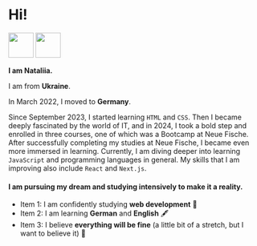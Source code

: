 # Hi! 
[<img src="https://upload.wikimedia.org/wikipedia/commons/e/e7/Instagram_logo_2016.svg" width="50"/>](https://www.instagram.com/natush_no/?igsh=M2l2NmxpZzRwNDFk&utm_source=qr#)
[<img src="https://upload.wikimedia.org/wikipedia/commons/8/81/LinkedIn_icon.svg" width="50"/>](https://www.linkedin.com/in/nataliia-osman-1a48152b9/)

**I am Nataliia.**

I am from **Ukraine**.                                                                                                                                                                                               
                                                                                                                                                                                                                     
In March 2022, I moved to **Germany**.
                                                                                                                                                                                                                     
Since September 2023, I started learning ```HTML``` and ```CSS```. Then I became deeply fascinated by the world of IT, and in 2024, I took a bold step and enrolled in three courses, one of which was a Bootcamp at Neue Fische. After successfully completing my studies at Neue Fische, I became even more immersed in learning. Currently, I am diving deeper into learning ```JavaScript``` and programming languages in general.
My skills that I am improving also include ```React``` and ```Next.js```.

#### I am pursuing my dream and studying intensively to make it a reality.

- Item 1: I am confidently studying **web development** 💫
- Item 2: I am learning **German** and **English** 🖋
- Item 3: I believe **everything will be fine** (a little bit of a stretch, but I want to believe it) 🤗




